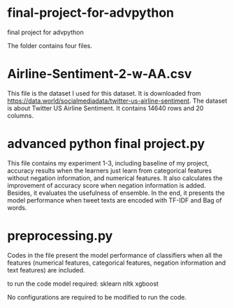 # final-project-for-advpython
final project for advpython

The folder contains four files. 
# Airline-Sentiment-2-w-AA.csv
This file is the dataset I used for this dataset. It is downloaded from 
https://data.world/socialmediadata/twitter-us-airline-sentiment. 
The dataset is about Twitter US Airline Sentiment.
It contains 14640 rows and 20 columns. 

# advanced python final project.py 
This file contains my experiment 1-3, including baseline of my project, 
accuracy results when the learners just learn from categorical features without
negation information, and numerical features. 
It also calculates the improvement of accuracy score when negation information is
added. 
Besides, it evaluates the usefulness of ensemble. 
In the end, it presents the model performance when tweet texts are
encoded with TF-IDF and Bag of words.
 
# preprocessing.py
Codes in the file present the model performance of classifiers when
all the features (numerical features, categorical features, negation information and 
text features) are included. 

to run the code model required:
sklearn
nltk
xgboost

No configurations are required to be modified to run the code. 




